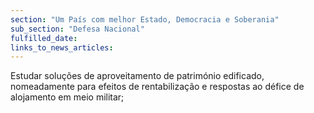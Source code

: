 ```yaml
---
section: "Um País com melhor Estado, Democracia e Soberania"
sub_section: "Defesa Nacional"
fulfilled_date:
links_to_news_articles:
---
```


Estudar soluções de aproveitamento de património edificado, nomeadamente para efeitos de rentabilização e respostas ao défice de alojamento em meio militar;